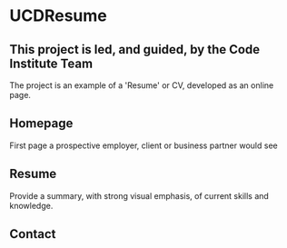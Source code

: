 # UCDResume
## This project is led, and guided, by the Code Institute Team
The project is an example of a 'Resume' or CV, developed as an online page.

## Homepage
First page a prospective employer, client or business partner would see

## Resume
Provide a summary, with strong visual emphasis, of current skills and knowledge.

## Contact